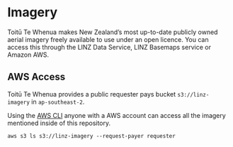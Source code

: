 # Imagery

Toitū Te Whenua makes New Zealand’s most up-to-date publicly owned aerial imagery freely available to use under an open licence. You can access this through the LINZ Data Service, LINZ Basemaps service or Amazon AWS.


## AWS Access

Toitū Te Whenua provides a public requester pays bucket `s3://linz-imagery` in `ap-southeast-2`.


Using the [AWS CLI](https://aws.amazon.com/cli/) anyone with a AWS account can access all the imagery mentioned inside of this repository.

```
aws s3 ls s3://linz-imagery --request-payer requester
```